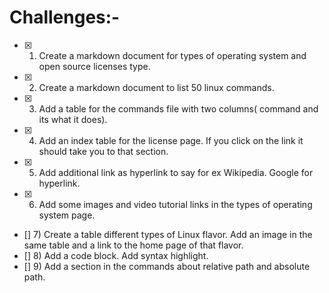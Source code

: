 
# Challenges:-
- [x] 1) Create a markdown document for types of operating system and open source licenses type. 
- [x] 2) Create a markdown document to list 50 linux commands. 
- [x] 3) Add a table for the commands file with two columns( command and its what it does). 
- [x] 4) Add an index table for the license page. If you click on the link it should take you to that section.
- [x] 5) Add additional link as hyperlink to say for ex Wikipedia. Google for hyperlink.
- [x] 6) Add some images and video tutorial links in the types of operating system page.
- [] 7) Create a table different types of Linux flavor. Add an image in the same table and a link to the home page of that flavor.
- [] 8) Add a code block. Add syntax highlight.
- [] 9) Add a section in the commands about relative path and absolute path.

